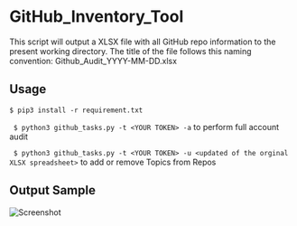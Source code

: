 # GitHub_Inventory_Tool

This script will output a XLSX file with all GitHub repo information to the present working directory.
The title of the file follows this naming convention: Github_Audit_YYYY-MM-DD.xlsx

## Usage

``` $ pip3 install -r requirement.txt ```

``` $ python3 github_tasks.py -t <YOUR TOKEN> -a``` to perform full account audit

``` $ python3 github_tasks.py -t <YOUR TOKEN> -u <updated of the orginal XLSX spreadsheet>``` to add or remove Topics from Repos

## Output Sample

![Screenshot](sample.png)